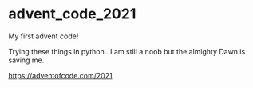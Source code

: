 # advent_code_2021
My first advent code!

Trying these things in python.. I am still a noob but the almighty Dawn is saving me. 

https://adventofcode.com/2021 
